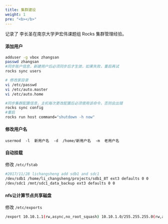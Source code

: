 ```yaml
---
title: 集群建设
weight: 1
pre: "<b></b>"
---
```


记录了 李长圣在南京大学尹宏伟课题组 Rocks 集群管理经验。

#### 添加用户
```bash
adduser -g vbox zhangsan
passwd zhangsan
#同步账户信息，新建用户后必须同步后才生效，如果失败，重启再试
rocks sync users

# 修改家目录
vi /etc/passwd 
vi /etc/auto.master
vi /etc/auto.home

#同步集群配置信息，主机每次更改配置后必须使用该命令，否则会出错
rocks sync config 
#重启
rocks run host command="shutdown -h now"
```

#### 修改用户名
```
usermod  -l  新用户名  -d  /home/新用户名  -m  老用户名
```

#### 自动挂载

修改 `/etc/fstab`
```bash
#2017/11/28 lichangsheng add sdb1 and sdc1
/dev/sdb1 /home/li_changsheng/projects/sdb1_8T ext3 defaults 0 0
/dev/sdc1 /mnt/sdc1_data_backup ext3 defaults 0 0
```

#### nfs让计算节点共享磁盘
修改 `/etc/exports`
```bash
/export 10.10.1.1(rw,async,no_root_squash) 10.10.1.0/255.255.255.0(rw,async)
```


